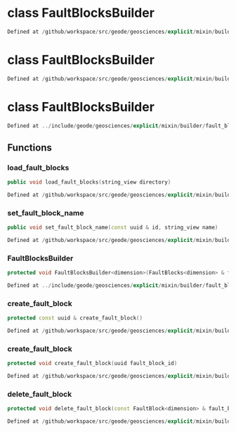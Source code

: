 # class FaultBlocksBuilder

```cpp
Defined at /github/workspace/src/geode/geosciences/explicit/mixin/builder/fault_blocks_builder.cpp#66
```

# class FaultBlocksBuilder

```cpp
Defined at /github/workspace/src/geode/geosciences/explicit/mixin/builder/fault_blocks_builder.cpp#67
```

# class FaultBlocksBuilder

```cpp
Defined at ../include/geode/geosciences/explicit/mixin/builder/fault_blocks_builder.h#39
```

## Functions

### load_fault_blocks

```cpp
public void load_fault_blocks(string_view directory)
```

```cpp
Defined at /github/workspace/src/geode/geosciences/explicit/mixin/builder/fault_blocks_builder.cpp#51
```

### set_fault_block_name

```cpp
public void set_fault_block_name(const uuid & id, string_view name)
```

```cpp
Defined at /github/workspace/src/geode/geosciences/explicit/mixin/builder/fault_blocks_builder.cpp#58
```

### FaultBlocksBuilder

```cpp
protected void FaultBlocksBuilder<dimension>(FaultBlocks<dimension> & fault_blocks)
```

```cpp
Defined at ../include/geode/geosciences/explicit/mixin/builder/fault_blocks_builder.h#47
```

### create_fault_block

```cpp
protected const uuid & create_fault_block()
```

```cpp
Defined at /github/workspace/src/geode/geosciences/explicit/mixin/builder/fault_blocks_builder.cpp#31
```

### create_fault_block

```cpp
protected void create_fault_block(uuid fault_block_id)
```

```cpp
Defined at /github/workspace/src/geode/geosciences/explicit/mixin/builder/fault_blocks_builder.cpp#37
```

### delete_fault_block

```cpp
protected void delete_fault_block(const FaultBlock<dimension> & fault_block)
```

```cpp
Defined at /github/workspace/src/geode/geosciences/explicit/mixin/builder/fault_blocks_builder.cpp#44
```



